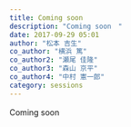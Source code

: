 ```yaml
---
title: Coming soon　
description: "Coming soon　"
date: 2017-09-29 05:01
author: "松本 吉生"
co_author: "横浜 篤"
co_author2: "瀬尾 佳隆"
co_author3: "森山 京平"
co_author4: "中村 憲一郎"
category: sessions
---
```

Coming soon　